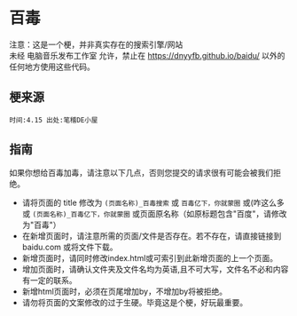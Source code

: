 # 百毒
注意：这是一个梗，并非真实存在的搜索引擎/网站  
未经 电脑音乐发布工作室 允许，禁止在 https://dnyyfb.github.io/baidu/  以外的任何地方使用这些代码。   
## 梗来源
```
时间:4.15 出处:笔稽DE小屋
```
## 指南
如果你想给百毒加毒，请注意以下几点，否则您提交的请求很有可能会被我们拒绝。
* 请将页面的 title 修改为 ``` (页面名称)_百毒搜索 ``` 或 ``` 百毒亿下，你就蒙圈 ``` 或(咋这么多或 ``` (页面名称)_百毒亿下，你就蒙圈 ``` 或页面原名称（如原标题包含"百度"，请修改为"百毒"）
* 在新增页面时，请注意所需的页面/文件是否存在。若不存在，请直接链接到 baidu.com 或将文件下载。<br>
* 新增页面时，请同时修改index.html或可索引到此新增页面的上一个页面。
* 增加页面时，请确认文件夹及文件名均为英语,且不可大写，文件名不必和内容有一定的联系。
* 新增html页面时，必须在页尾增加by，不增加by将被拒绝。
* 请勿将页面的文案修改的过于生硬。毕竟这是个梗，好玩最重要。


